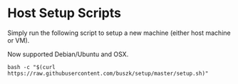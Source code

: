 # Host Setup Scripts
Simply run the following script to setup a new machine (either host machine or VM).

Now supported Debian/Ubuntu and OSX.

`
bash -c "$(curl https://raw.githubusercontent.com/buszk/setup/master/setup.sh)"
`
